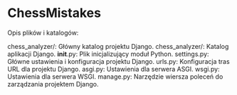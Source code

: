 # ChessMistakes

Opis plików i katalogów:

chess_analyzer/: Główny katalog projektu Django.
chess_analyzer/: Katalog aplikacji Django.
__init__.py: Plik inicjalizujący moduł Python.
settings.py: Główne ustawienia i konfiguracja projektu Django.
urls.py: Konfiguracja tras URL dla projektu Django.
asgi.py: Ustawienia dla serwera ASGI.
wsgi.py: Ustawienia dla serwera WSGI.
manage.py: Narzędzie wiersza poleceń do zarządzania projektem Django.

